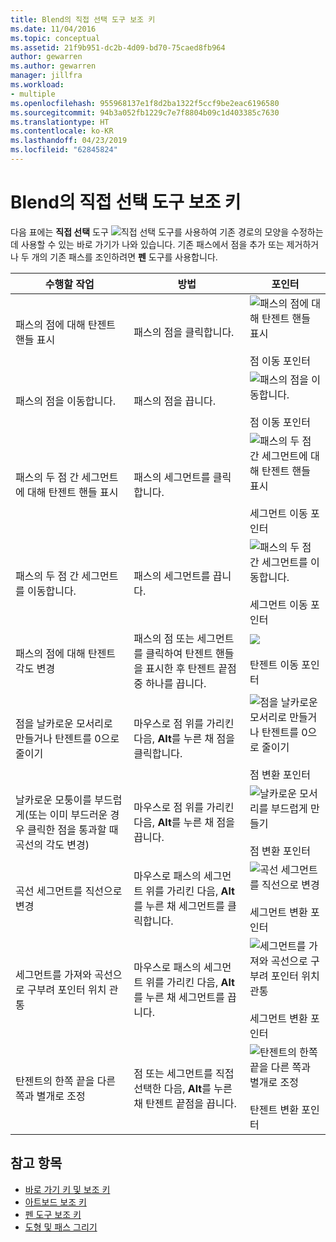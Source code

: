 ```yaml
---
title: Blend의 직접 선택 도구 보조 키
ms.date: 11/04/2016
ms.topic: conceptual
ms.assetid: 21f9b951-dc2b-4d09-bd70-75caed8fb964
author: gewarren
ms.author: gewarren
manager: jillfra
ms.workload:
- multiple
ms.openlocfilehash: 955968137e1f8d2ba1322f5ccf9be2eac6196580
ms.sourcegitcommit: 94b3a052fb1229c7e7f8804b09c1d403385c7630
ms.translationtype: HT
ms.contentlocale: ko-KR
ms.lasthandoff: 04/23/2019
ms.locfileid: "62845824"
---
```

# <a name="direct-selection-tool-modifier-keys-in-blend"></a>Blend의 직접 선택 도구 보조 키
다음 표에는 **직접 선택** 도구 ![직접 선택 도구](../designers/media/6dd6571f-c116-451d-8dd2-1f88b8406362.png)를 사용하여 기존 경로의 모양을 수정하는 데 사용할 수 있는 바로 가기가 나와 있습니다. 기존 패스에서 점을 추가 또는 제거하거나 두 개의 기존 패스를 조인하려면 **펜** 도구를 사용합니다.

|수행할 작업|방법|포인터|
| - |-------------|-------------|
|패스의 점에 대해 탄젠트 핸들 표시|패스의 점을 클릭합니다.|![패스의 점에 대해 탄젠트 핸들 표시](../designers/media/cfcc5f41-a666-4524-a958-50b9051130ca.png)<br /><br /> 점 이동 포인터|
|패스의 점을 이동합니다.|패스의 점을 끕니다.|![패스의 점을 이동합니다.](../designers/media/cfcc5f41-a666-4524-a958-50b9051130ca.png)<br /><br /> 점 이동 포인터|
|패스의 두 점 간 세그먼트에 대해 탄젠트 핸들 표시|패스의 세그먼트를 클릭합니다.|![패스의 두 점 간 세그먼트에 대해 탄젠트 핸들 표시](../designers/media/2ace930f-98fa-410b-92cf-7a4b88503ee7.png)<br /><br /> 세그먼트 이동 포인터|
|패스의 두 점 간 세그먼트를 이동합니다.|패스의 세그먼트를 끕니다.|![패스의 두 점 간 세그먼트를 이동합니다.](../designers/media/2ace930f-98fa-410b-92cf-7a4b88503ee7.png)<br /><br /> 세그먼트 이동 포인터|
|패스의 점에 대해 탄젠트 각도 변경|패스의 점 또는 세그먼트를 클릭하여 탄젠트 핸들을 표시한 후 탄젠트 끝점 중 하나를 끕니다.|![](../designers/media/beb1a907-1e50-450c-aab3-4d7026f5e426.png)<br /><br /> 탄젠트 이동 포인터|
|점을 날카로운 모서리로 만들거나 탄젠트를 0으로 줄이기|마우스로 점 위를 가리킨 다음, **Alt**를 누른 채 점을 클릭합니다.|![점을 날카로운 모서리로 만들거나 탄젠트를 0으로 줄이기](../designers/media/21197b10-aba4-4a9d-8145-647d0ba8e518.png)<br /><br /> 점 변환 포인터|
|날카로운 모퉁이를 부드럽게(또는 이미 부드러운 경우 클릭한 점을 통과할 때 곡선의 각도 변경)|마우스로 점 위를 가리킨 다음, **Alt**를 누른 채 점을 끕니다.|![날카로운 모서리를 부드럽게 만들기](../designers/media/21197b10-aba4-4a9d-8145-647d0ba8e518.png)<br /><br /> 점 변환 포인터|
|곡선 세그먼트를 직선으로 변경|마우스로 패스의 세그먼트 위를 가리킨 다음, **Alt**를 누른 채 세그먼트를 클릭합니다.|![곡선 세그먼트를 직선으로 변경](../designers/media/975a855a-8536-441f-97ed-2f1496e416bf.png)<br /><br /> 세그먼트 변환 포인터|
|세그먼트를 가져와 곡선으로 구부려 포인터 위치 관통|마우스로 패스의 세그먼트 위를 가리킨 다음, **Alt**를 누른 채 세그먼트를 끕니다.|![세그먼트를 가져와 곡선으로 구부려 포인터 위치 관통](../designers/media/975a855a-8536-441f-97ed-2f1496e416bf.png)<br /><br /> 세그먼트 변환 포인터|
|탄젠트의 한쪽 끝을 다른 쪽과 별개로 조정|점 또는 세그먼트를 직접 선택한 다음, **Alt**를 누른 채 탄젠트 끝점을 끕니다.|![탄젠트의 한쪽 끝을 다른 쪽과 별개로 조정](../designers/media/923951da-4081-4f8b-bebc-0f1f64d87504.png)<br /><br /> 탄젠트 변환 포인터|

## <a name="see-also"></a>참고 항목

- [바로 가기 키 및 보조 키](../designers/keyboard-shortcuts-and-modifier-keys-in-blend.md)
- [아트보드 보조 키](../designers/artboard-modifier-keys-in-blend.md)
- [펜 도구 보조 키](../designers/pen-tool-modifier-keys-in-blend.md)
- [도형 및 패스 그리기](../designers/draw-shapes-and-paths.md)